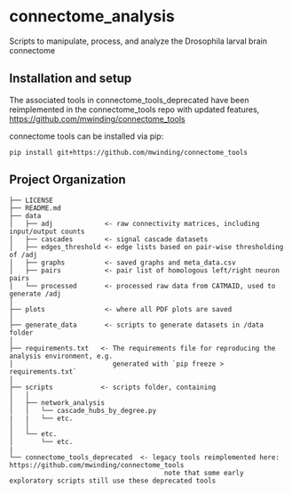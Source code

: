 connectome_analysis
==============================
Scripts to manipulate, process, and analyze the Drosophila larval brain connectome

Installation and setup
--------
The associated tools in connectome_tools_deprecated have been reimplemented in the connectome_tools repo with updated features, https://github.com/mwinding/connectome_tools

connectome tools can be installed via pip:

```pip install git+https://github.com/mwinding/connectome_tools```

Project Organization
------------
```
├── LICENSE
├── README.md
├── data
│   ├── adj             <- raw connectivity matrices, including input/output counts
│   ├── cascades        <- signal cascade datasets
│   ├── edges_threshold <- edge lists based on pair-wise thresholding of /adj
│   ├── graphs          <- saved graphs and meta_data.csv
│   ├── pairs           <- pair list of homologous left/right neuron pairs
│   └── processed       <- processed raw data from CATMAID, used to generate /adj
│
├── plots               <- where all PDF plots are saved
│
├── generate_data       <- scripts to generate datasets in /data folder
│
├── requirements.txt   <- The requirements file for reproducing the analysis environment, e.g.
│                         generated with `pip freeze > requirements.txt`
│
├── scripts            <- scripts folder, containing 
│   │
│   ├── network_analysis
│   │   └── cascade_hubs_by_degree.py
|   |   └── etc.
│   │
│   └── etc.
│       └── etc.
|
└── connectome_tools_deprecated  <- legacy tools reimplemented here: https://github.com/mwinding/connectome_tools
                                       note that some early exploratory scripts still use these deprecated tools

```
